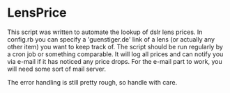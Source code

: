 LensPrice
==========

This script was written to automate the lookup of dslr lens prices. In
config.rb you can specify a 'guenstiger.de' link of a lens (or
actually any other item) you want to keep track of. The script should
be run regularly by a cron job or something comparable. It will log
all prices and can notify you via e-mail if it has noticed any price
drops. For the e-mail part to work, you will need some sort of mail
server.

The error handling is still pretty rough, so handle with care.
